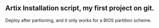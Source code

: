 **Artix Installation script, my first project on git.**
----------------------------------------------------------

Deploy after partioning, and it only works for a BIOS partition scheme.
